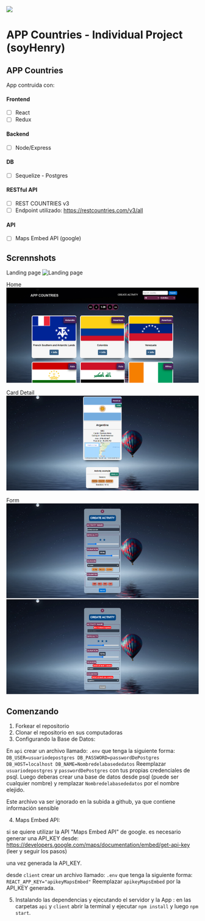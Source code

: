 <p align='left'>
    <img src='https://static.wixstatic.com/media/85087f_0d84cbeaeb824fca8f7ff18d7c9eaafd~mv2.png/v1/fill/w_160,h_30,al_c,q_85,usm_0.66_1.00_0.01/Logo_completo_Color_1PNG.webp' </img>
</p>

# APP Countries - Individual Project (soyHenry)

## APP Countries

App contruida con:
#### Frontend
- [ ] React
- [ ] Redux

#### Backend
- [ ] Node/Express

#### DB
- [ ] Sequelize - Postgres

#### RESTful API
- [ ] REST COUNTRIES v3
- [ ] Endpoint utilizado: https://restcountries.com/v3/all

#### API 
- [ ] Maps Embed API (google)



## Scrennshots

Landing page
![Landing page](./img/Landinpage.jpg)

Home
![Home](./img/Home.jpg)

Card Detail
![Card Detail](./img/CardDetail.jpg)

Form
![FormComplete](./img/FormComplete.jpg)
![FormInvalid](./img/FormInvalid.jpg)

## Comenzando

 1. Forkear el repositorio 
 2. Clonar el repositorio en sus computadoras
 3. Configurando la Base de Datos:

  En `api` crear un archivo llamado: `.env` que tenga la siguiente forma:
    ```
    DB_USER=usuariodepostgres
    DB_PASSWORD=passwordDePostgres
    DB_HOST=localhost
    DB_NAME=Nombredelabasededatos
    ```
    Reemplazar `usuariodepostgres` y `passwordDePostgres` con tus propias credenciales de psql.
    Luego deberas crear una base de datos desde psql (puede ser cualquier nombre) y remplazar `Nombredelabasededatos` por el nombre elejido.

  Este archivo va ser ignorado en la subida a github, ya que contiene información sensible

 4. Maps Embed API:

  si se quiere utilizar la API "Maps Embed API" de google. es necesario generar una API_KEY desde: https://developers.google.com/maps/documentation/embed/get-api-key (leer y seguir los pasos)

  una vez generada la API_KEY.

  desde `client` crear un archivo llamado: `.env` que tenga la siguiente forma:
    ```
    REACT_APP_KEY="apikeyMapsEmbed"
    ```
    Reemplazar `apikeyMapsEmbed` por la API_KEY generada. 

 5. Instalando las dependencias y ejecutando el servidor y la App :
    en las carpetas `api` y `client`  abrir la terminal y ejecutar `npm install` y luego `npm start`.

